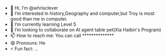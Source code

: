 - 👋 Hi, I’m @whrisclever
- 👀 I’m interested in history,Geography and computer,but Troy is most good than me in computer. 
- 🌱 I’m currently learning Level 5
- 💞️ I’m looking to collaborate on AI agent table pet(Xia Haibin's Program)
- 📫 How to reach me: You can call **************
- 😄 Pronouns: He
- ⚡ Fun fact: ...

<!---
whrisclever/whrisclever is a ✨ special ✨ repository because its `README.md` (this file) appears on your GitHub profile.
You can click the Preview link to take a look at your changes.
--->
